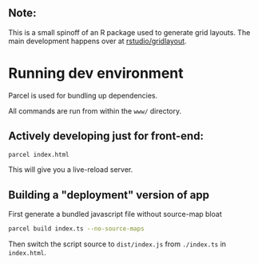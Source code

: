 ## Note:
This is a small spinoff of an R package used to generate grid layouts.
The main development happens over at [rstudio/gridlayout](https://github.com/rstudio/gridlayout).

# Running dev environment

Parcel is used for bundling up dependencies.


All commands are run from within the `www/` directory.

## Actively developing just for front-end:

``` bash
parcel index.html
```
This will give you a live-reload server.


## Building a "deployment" version of app

First generate a bundled javascript file without source-map bloat
```bash
parcel build index.ts --no-source-maps 
```

Then switch the script source to `dist/index.js` from `./index.ts` in `index.html`. 
